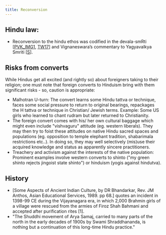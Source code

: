 ```yaml
---
title: Reconversion
---
```


## Hindu law:
- Reconversion to the hindu ethos was codified in the devala-smRti \[[PVK_IMG1](https://imgur.com/8ZlWt2a), [TW17](https://twitter.com/vajrayudha11/status/865964633894649856)\] and Vignaneswara’s commentary to Yagyavalkya Smriti \[[S](http://swarajyamag.com/culture/caste-is-hardly-an-impediment-for-homecoming-hindus/)\].

## Risks from converts
While Hindus get all excited (and rightly so) about foreigners taking to their religion; one must note that foreign converts to Hinduism bring with them significant risks - so, caution is appropriate:

- Malhotran U-turn: The convert learns some Hindu tattva or technique, faces some social pressure to return to original bearings, repackages the H tattva or technique in Christian/ Jewish terms. Example: Some US girls who learned to chant rudram but later returned to Christianity.
- The foreign convert comes with his/ her own cultural baggage which might even include "vishvaguru" attitude (eg. western liberals). They may then try to foist these attitudes on native Hindu sacred spaces and populations (eg. opposition to temple elephant tradition, shabarimala restrictions etc..). In doing so, they may well selectively (mis)use their acquired knowledge and status as apparently sincere practitioners. 
- Treachery and activism against the interests of the native population: Prominent examples involve western converts to shinto ("my green shinto rejects jingoist state shinto") or hinduism (yogis against hindutva).

## History
- \[Some Aspects of Ancient Indian Culture, by DR Bhandarkar, Rev. JM Anthos, Asian Educational Services, 1989. pp 68.\] quotes an incident in 1398-99 CE during the Vijayanagara era, in which 2,000 Brahmin girls of a village were rescued from the armies of Firoz Shah Bahmani and accepted after purification rites \[1\].
- "The Shuddhi movement of Arya Samaj, carried to many parts of the north in the early decades of 1900s by Swami Shraddhananda, is nothing but a continuation of this long-time Hindu practice."
